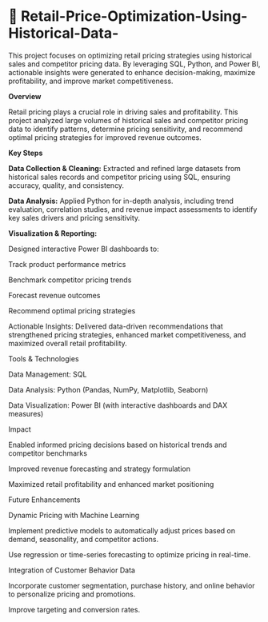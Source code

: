 # 🛒 Retail-Price-Optimization-Using-Historical-Data-

This project focuses on optimizing retail pricing strategies using historical sales and competitor pricing data. By leveraging SQL, Python, and Power BI, actionable insights were generated to enhance decision-making, maximize profitability, and improve market competitiveness.

**Overview**

Retail pricing plays a crucial role in driving sales and profitability. This project analyzed large volumes of historical sales and competitor pricing data to identify patterns, determine pricing sensitivity, and recommend optimal pricing strategies for improved revenue outcomes.

**Key Steps**

**Data Collection & Cleaning:** Extracted and refined large datasets from historical sales records and competitor pricing using SQL, ensuring accuracy, quality, and consistency.

**Data Analysis:** Applied Python for in-depth analysis, including trend evaluation, correlation studies, and revenue impact assessments to identify key sales drivers and pricing sensitivity.

**Visualization & Reporting:** 

Designed interactive Power BI dashboards to:

Track product performance metrics

Benchmark competitor pricing trends

Forecast revenue outcomes

Recommend optimal pricing strategies

Actionable Insights: Delivered data-driven recommendations that strengthened pricing strategies, enhanced market competitiveness, and maximized overall retail profitability.

Tools & Technologies

Data Management: SQL

Data Analysis: Python (Pandas, NumPy, Matplotlib, Seaborn)

Data Visualization: Power BI (with interactive dashboards and DAX measures)

Impact

Enabled informed pricing decisions based on historical trends and competitor benchmarks

Improved revenue forecasting and strategy formulation

Maximized retail profitability and enhanced market positioning

Future Enhancements

Dynamic Pricing with Machine Learning

Implement predictive models to automatically adjust prices based on demand, seasonality, and competitor actions.

Use regression or time-series forecasting to optimize pricing in real-time.

Integration of Customer Behavior Data

Incorporate customer segmentation, purchase history, and online behavior to personalize pricing and promotions.

Improve targeting and conversion rates.
